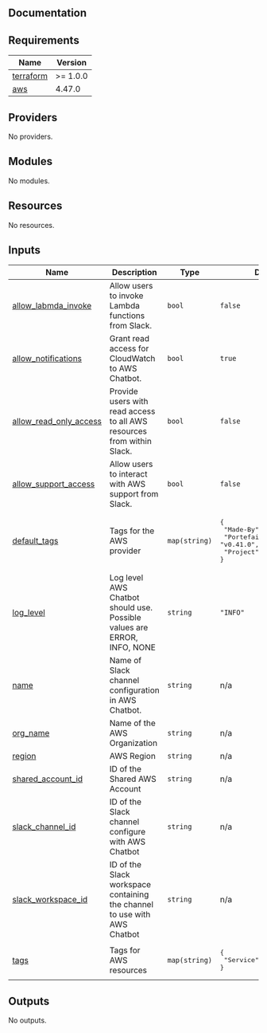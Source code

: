 ## Documentation

<!-- BEGINNING OF PRE-COMMIT-TERRAFORM DOCS HOOK -->

## Requirements

| Name                                                                     | Version  |
| ------------------------------------------------------------------------ | -------- |
| <a name="requirement_terraform"></a> [terraform](#requirement_terraform) | >= 1.0.0 |
| <a name="requirement_aws"></a> [aws](#requirement_aws)                   | 4.47.0   |

## Providers

No providers.

## Modules

No modules.

## Resources

No resources.

## Inputs

| Name                                                                                                   | Description                                                              | Type          | Default                                                                                                      | Required |
| ------------------------------------------------------------------------------------------------------ | ------------------------------------------------------------------------ | ------------- | ------------------------------------------------------------------------------------------------------------ | :------: |
| <a name="input_allow_labmda_invoke"></a> [allow\_labmda\_invoke](#input_allow_labmda_invoke)           | Allow users to invoke Lambda functions from Slack.                       | `bool`        | `false`                                                                                                      |    no    |
| <a name="input_allow_notifications"></a> [allow\_notifications](#input_allow_notifications)            | Grant read access for CloudWatch to AWS Chatbot.                         | `bool`        | `true`                                                                                                       |    no    |
| <a name="input_allow_read_only_access"></a> [allow\_read\_only\_access](#input_allow_read_only_access) | Provide users with read access to all AWS resources from within Slack.   | `bool`        | `false`                                                                                                      |    no    |
| <a name="input_allow_support_access"></a> [allow\_support\_access](#input_allow_support_access)        | Allow users to interact with AWS support from Slack.                     | `bool`        | `false`                                                                                                      |    no    |
| <a name="input_default_tags"></a> [default\_tags](#input_default_tags)                                 | Tags for the AWS provider                                                | `map(string)` | <pre>{<br> "Made-By": "Terraform",<br> "Portefaix-Version": "v0.41.0",<br> "Project": "Portefaix"<br>}</pre> |    no    |
| <a name="input_log_level"></a> [log\_level](#input_log_level)                                          | Log level AWS Chatbot should use. Possible values are ERROR, INFO, NONE  | `string`      | `"INFO"`                                                                                                     |    no    |
| <a name="input_name"></a> [name](#input_name)                                                          | Name of Slack channel configuration in AWS Chatbot.                      | `string`      | n/a                                                                                                          |   yes    |
| <a name="input_org_name"></a> [org\_name](#input_org_name)                                             | Name of the AWS Organization                                             | `string`      | n/a                                                                                                          |   yes    |
| <a name="input_region"></a> [region](#input_region)                                                    | AWS Region                                                               | `string`      | n/a                                                                                                          |   yes    |
| <a name="input_shared_account_id"></a> [shared\_account\_id](#input_shared_account_id)                 | ID of the Shared AWS Account                                             | `string`      | n/a                                                                                                          |   yes    |
| <a name="input_slack_channel_id"></a> [slack\_channel\_id](#input_slack_channel_id)                    | ID of the Slack channel configure with AWS Chatbot                       | `string`      | n/a                                                                                                          |   yes    |
| <a name="input_slack_workspace_id"></a> [slack\_workspace\_id](#input_slack_workspace_id)              | ID of the Slack workspace containing the channel to use with AWS Chatbot | `string`      | n/a                                                                                                          |   yes    |
| <a name="input_tags"></a> [tags](#input_tags)                                                          | Tags for AWS resources                                                   | `map(string)` | <pre>{<br> "Service": "AWS ChatBot"<br>}</pre>                                                               |    no    |

## Outputs

No outputs.

<!-- END OF PRE-COMMIT-TERRAFORM DOCS HOOK -->
